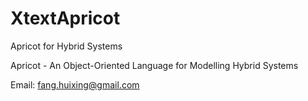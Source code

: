 XtextApricot
============

Apricot for Hybrid Systems


Apricot - An Object-Oriented Language for Modelling Hybrid Systems




Email: fang.huixing@gmail.com
